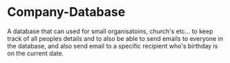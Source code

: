 # Company-Database
A database that can used for small organisatoins, church's etc... to keep track of all peoples details and to also be able to send emails to everyone in the database, and also send email to a specific recipient who's birthday is on the current date.
